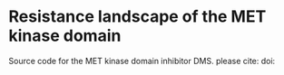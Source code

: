 # Resistance landscape of the MET kinase domain 

Source code for the MET kinase domain inhibitor DMS.
please cite: 
doi: 



